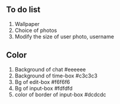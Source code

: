 ## To do list
1. Wallpaper
2. Choice of photos
3. Modify the size of user photo, username


## Color
1. Background of chat
    #eeeeee
2. Background of time-box
    #c3c3c3
3. Bg of edit-box
    #f6f6f6
4. Bg of input-box
    #fdfdfd
5. color of border of input-box
    #dcdcdc
